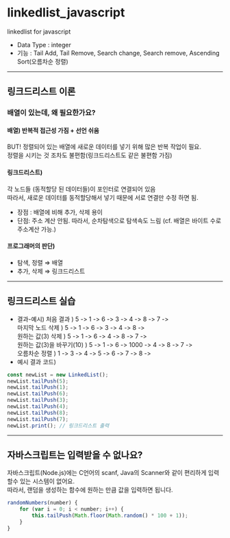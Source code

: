 # linkedlist_javascript
linkedlist for javascript

- Data Type : integer
- 기능 : Tail Add, Tail Remove, Search change, Search remove, Ascending Sort(오름차순 정렬)

-----------------
## 링크드리스트 이론
### 배열이 있는데, 왜 필요한가요?
#### 배열) 반복적 접근성 가짐 + 선언 쉬움
BUT! 정렬되어 있는 배열에 새로운 데이터를 넣기 위해 많은 반복 작업이 필요.   
정렬을 시키는 것 조차도 불편함(링크드리스트도 같은 불편함 가짐)   

#### 링크드리스트) 
각 노드들 (동적할당 된 데이터들)이 포인터로 연결되어 있음   
따라서, 새로운 데이터를 동적할당해서 넣기 때문에 서로 연결만 수정 하면 됨.   
- 장점 : 배열에 비해 추가, 삭제 용이   
- 단점: 주소 계산 안됨.
따라서, 순차탐색으로 탐색속도 느림 (cf. 배열은 바이트 수로 주소계산 가능.) 

#### 프로그래머의 판단) 
- 탐색, 정렬 ⇒ 배열
- 추가, 삭제 ⇒ 링크드리스트

-----------------
## 링크드리스트 실습

- 결과-예시)
처음 결과 ) 5 -> 1 -> 6 -> 3 -> 4 -> 8 -> 7 ->   
마지막 노드 삭제 ) 5 -> 1 -> 6 -> 3 -> 4 -> 8 ->   
원하는 값(3) 삭제 ) 5 -> 1 -> 6 -> 4 -> 8 -> 7 ->   
원하는 값(3)을 바꾸기(10) ) 5 -> 1 -> 6 -> 1000 -> 4 -> 8 -> 7 ->   
오름차순 정렬 ) 1 -> 3 -> 4 -> 5 -> 6 -> 7 -> 8 ->   
- 예시 결과 코드)
```javascript
const newList = new LinkedList();
newList.tailPush(5);
newList.tailPush(1);
newList.tailPush(6);
newList.tailPush(3);
newList.tailPush(4);
newList.tailPush(8);
newList.tailPush(7);
newList.print(); // 링크드리스트 출력
```

-----------------
## 자바스크립트는 입력받을 수 없나요?
자바스크립트(Node.js)에는 C언어의 scanf, Java의 Scanner와 같이 편리하게 입력할수 있는 시스템이 없어요.   
따라서, 랜덤을 생성하는 함수에 원하는 만큼 값을 입력하면 됩니다.

```javascript
randomNumbers(number) {
    for (var i = 0; i < number; i++) {
        this.tailPush(Math.floor(Math.random() * 100 + 1));
    }
}
```

